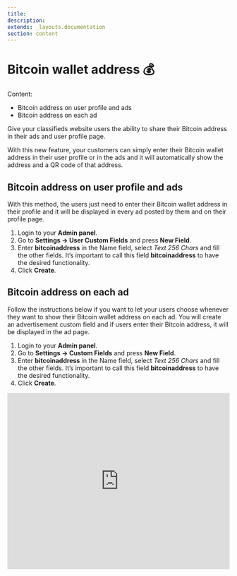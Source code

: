 ```yaml
---
title:
description:
extends: _layouts.documentation
section: content
---
```



# Bitcoin wallet address 💰 
Content:
-   Bitcoin address on user profile and ads
-   Bitcoin address on each ad

Give your classifieds website users the ability to share their Bitcoin address in their ads and user profile page. 

With this new feature, your customers can simply enter their Bitcoin wallet address in their user profile or in the ads and it will automatically show the address and a QR code of that address.

## Bitcoin address on user profile and ads

With this method, the users just need to enter their Bitcoin wallet address in their profile and it will be displayed in every ad posted by them and on their profile page.

1.  Login to your **Admin panel**.
2.  Go to  **Settings -> User Custom Fields**  and press  **New Field**.
3.  Enter  **bitcoinaddress**  in the Name field, select  _Text 256 Chars_  and fill the other fields. It’s important to call this field  **bitcoinaddress**  to have the desired functionality.
4.  Click  **Create**.


## Bitcoin address on each ad

Follow the instructions below if you want to let your users choose whenever they want to show their Bitcoin wallet address on each ad. You will create an advertisement custom field and if users enter their Bitcoin address, it will be displayed in the ad page.

1.  Login to your **Admin panel**.
2.  Go to  **Settings -> Custom Fields**  and press  **New Field**.
3.  Enter  **bitcoinaddress**  in the Name field, select  _Text 256 Chars_  and fill the other fields. It’s important to call this field  **bitcoinaddress**  to have the desired functionality.
4.  Click  **Create**.



<iframe width="100%" height="400px" src="https://www.youtube.com/embed/GSjnftI5fzw" title="Yclas video" frameborder="0" allow="accelerometer; autoplay; clipboard-write; encrypted-media; gyroscope; picture-in-picture" allowfullscreen></iframe>
 
